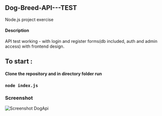 ## Dog-Breed-API---TEST
Node.js project exercise

#### Description
API test working - with login and register forms(db included, auth and admin access) with frontend design.


## To start :
#### Clone the repository and in directory folder run 
### `node index.js`


### Screenshot

![Screenshot DogApi](https://user-images.githubusercontent.com/45272390/69268310-27ace700-0bcf-11ea-9e8d-b48e203313bb.jpg)

